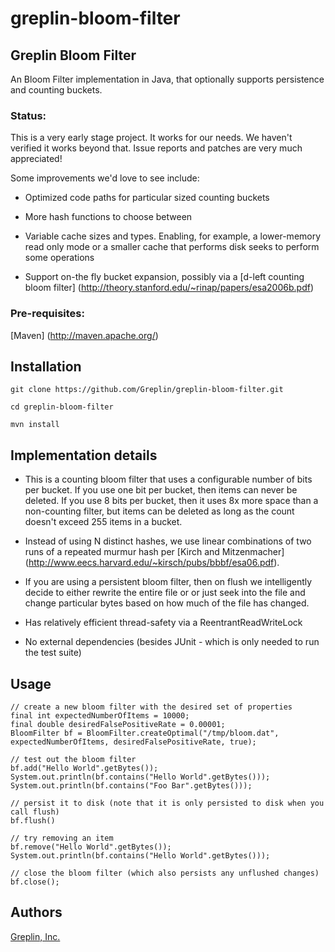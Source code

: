 greplin-bloom-filter
======================

Greplin Bloom Filter
---------------------

An Bloom Filter implementation in Java, that optionally supports persistence and counting buckets.

### Status:

This is a very early stage project.  It works for our needs.  We haven't verified it works beyond that.  Issue reports
and patches are very much appreciated!

Some improvements we'd love to see include:

* Optimized code paths for particular sized counting buckets

* More hash functions to choose between

* Variable cache sizes and types. Enabling, for example, a lower-memory read only mode or a smaller cache that performs disk seeks to perform some operations

* Support on-the fly bucket expansion, possibly via a [d-left counting bloom filter] (http://theory.stanford.edu/~rinap/papers/esa2006b.pdf)

### Pre-requisites:

[Maven] (http://maven.apache.org/)

## Installation

    git clone https://github.com/Greplin/greplin-bloom-filter.git

    cd greplin-bloom-filter

    mvn install

## Implementation details
   
* This is a counting bloom filter that uses a configurable number of bits per bucket. If you use one bit per bucket, then items can never be deleted. If you use 8 bits per bucket, then it uses 8x more space than a non-counting filter, but items can be deleted as long as the count doesn't exceed 255 items in a bucket.

* Instead of using N distinct hashes, we use linear combinations of two runs of a repeated murmur hash per [Kirch and Mitzenmacher] (http://www.eecs.harvard.edu/~kirsch/pubs/bbbf/esa06.pdf).

* If you are using a persistent bloom filter, then on flush we intelligently decide to either rewrite the entire file or or just seek into the file and change particular bytes based on how much of the file has changed. 

* Has relatively efficient thread-safety via a ReentrantReadWriteLock

* No external dependencies (besides JUnit - which is only needed to run the test suite)

## Usage
    // create a new bloom filter with the desired set of properties
    final int expectedNumberOfItems = 10000;
    final double desiredFalsePositiveRate = 0.00001;
    BloomFilter bf = BloomFilter.createOptimal("/tmp/bloom.dat", expectedNumberOfItems, desiredFalsePositiveRate, true);
   
    // test out the bloom filter
    bf.add("Hello World".getBytes());
    System.out.println(bf.contains("Hello World".getBytes()));
    System.out.println(bf.contains("Foo Bar".getBytes()));

    // persist it to disk (note that it is only persisted to disk when you call flush)
    bf.flush()

    // try removing an item
    bf.remove("Hello World".getBytes());
    System.out.println(bf.contains("Hello World".getBytes()));

    // close the bloom filter (which also persists any unflushed changes)
    bf.close();

## Authors
[Greplin, Inc.](http://www.greplin.com)